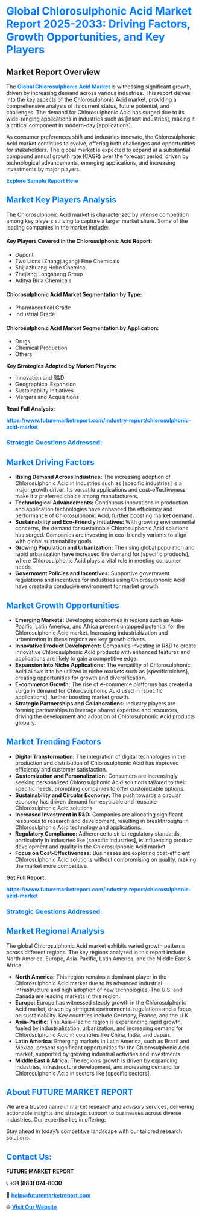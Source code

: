 <h1 style="color: #007BFF;">Global Chlorosulphonic Acid Market Report 2025-2033: Driving Factors, Growth Opportunities, and Key Players</h1>

<section id="overview">
<h2>Market Report Overview</h2>
<p>The <a href="https://www.futuremarketreport.com/industry-report/chlorosulphonic-acid-market" style="color: #007BFF; text-decoration: none;"><strong>Global Chlorosulphonic Acid Market</strong></a> is witnessing significant growth, driven by increasing demand across various industries. This report delves into the key aspects of the Chlorosulphonic Acid market, providing a comprehensive analysis of its current status, future potential, and challenges. The demand for Chlorosulphonic Acid has surged due to its wide-ranging applications in industries such as [insert industries], making it a critical component in modern-day [applications].</p>
<p>As consumer preferences shift and industries innovate, the Chlorosulphonic Acid market continues to evolve, offering both challenges and opportunities for stakeholders. The global market is expected to expand at a substantial compound annual growth rate (CAGR) over the forecast period, driven by technological advancements, emerging applications, and increasing investments by major players.</p>
</section>

<section id="overview">
<p><a href="https://www.futuremarketreport.com/request-sample/reportId=30046" style="color: #007BFF; text-decoration: none;"><strong>Explore Sample Report Here</strong></a></p>
</section>

<section id="key-players">
<h2 style="color: #007BFF;">Market Key Players Analysis</h2>
<p>The Chlorosulphonic Acid market is characterized by intense competition among key players striving to capture a larger market share. Some of the leading companies in the market include:</p>
<h4>Key Players Covered in the Chlorosulphonic Acid Report:</h4>
<ul><li>Dupont</li><li>Two Lions (Zhangjiagang) Fine Chemicals</li><li>Shijiazhuang Hehe Chemical</li><li>Zhejiang Longsheng Group</li><li>Aditya Birla Chemicals</li></ul>
<h4>Chlorosulphonic Acid Market Segmentation by Type:</h4>
<ul><li>Pharmaceutical Grade</li><li>Industrial Grade</li></ul>

<h4>Chlorosulphonic Acid Market Segmentation by Application:</h4>
<ul><li>Drugs</li><li>Chemical Production</li><li>Others</li></ul>
<p><strong>Key Strategies Adopted by Market Players:</strong></p>
<ul>
<li>Innovation and R&D</li>
<li>Geographical Expansion</li>
<li>Sustainability Initiatives</li>
<li>Mergers and Acquisitions</li>
</ul>
</section>

<section>
<p><strong>Read Full Analysis: </strong></p><a href="https://www.futuremarketreport.com/industry-report/chlorosulphonic-acid-market" style="color: #007BFF; text-decoration: none;"><strong>https://www.futuremarketreport.com/industry-report/chlorosulphonic-acid-market</strong></a>
<h3 style="color: #007BFF;">Strategic Questions Addressed:</h3>
</section>

<section id="driving-factors">
<h2 style="color: #007BFF;">Market Driving Factors</h2>
<ul>
<li><strong>Rising Demand Across Industries:</strong> The increasing adoption of Chlorosulphonic Acid in industries such as [specific industries] is a major growth driver. Its versatile applications and cost-effectiveness make it a preferred choice among manufacturers.</li>
<li><strong>Technological Advancements:</strong> Continuous innovations in production and application technologies have enhanced the efficiency and performance of Chlorosulphonic Acid, further boosting market demand.</li>
<li><strong>Sustainability and Eco-Friendly Initiatives:</strong> With growing environmental concerns, the demand for sustainable Chlorosulphonic Acid solutions has surged. Companies are investing in eco-friendly variants to align with global sustainability goals.</li>
<li><strong>Growing Population and Urbanization:</strong> The rising global population and rapid urbanization have increased the demand for [specific products], where Chlorosulphonic Acid plays a vital role in meeting consumer needs.</li>
<li><strong>Government Policies and Incentives:</strong> Supportive government regulations and incentives for industries using Chlorosulphonic Acid have created a conducive environment for market growth.</li>
</ul>
</section>

<section id="growth-opportunities">
<h2 style="color: #007BFF;">Market Growth Opportunities</h2>
<ul>
<li><strong>Emerging Markets:</strong> Developing economies in regions such as Asia-Pacific, Latin America, and Africa present untapped potential for the Chlorosulphonic Acid market. Increasing industrialization and urbanization in these regions are key growth drivers.</li>
<li><strong>Innovative Product Development:</strong> Companies investing in R&D to create innovative Chlorosulphonic Acid products with enhanced features and applications are likely to gain a competitive edge.</li>
<li><strong>Expansion into Niche Applications:</strong> The versatility of Chlorosulphonic Acid allows it to be utilized in niche markets such as [specific niches], creating opportunities for growth and diversification.</li>
<li><strong>E-commerce Growth:</strong> The rise of e-commerce platforms has created a surge in demand for Chlorosulphonic Acid used in [specific applications], further boosting market growth.</li>
<li><strong>Strategic Partnerships and Collaborations:</strong> Industry players are forming partnerships to leverage shared expertise and resources, driving the development and adoption of Chlorosulphonic Acid products globally.</li>
</ul>
</section>

<section id="trending-factors">
<h2 style="color: #007BFF;">Market Trending Factors</h2>
<ul>
<li><strong>Digital Transformation:</strong> The integration of digital technologies in the production and distribution of Chlorosulphonic Acid has improved efficiency and customer satisfaction.</li>
<li><strong>Customization and Personalization:</strong> Consumers are increasingly seeking personalized Chlorosulphonic Acid solutions tailored to their specific needs, prompting companies to offer customizable options.</li>
<li><strong>Sustainability and Circular Economy:</strong> The push towards a circular economy has driven demand for recyclable and reusable Chlorosulphonic Acid solutions.</li>
<li><strong>Increased Investment in R&D:</strong> Companies are allocating significant resources to research and development, resulting in breakthroughs in Chlorosulphonic Acid technology and applications.</li>
<li><strong>Regulatory Compliance:</strong> Adherence to strict regulatory standards, particularly in industries like [specific industries], is influencing product development and quality in the Chlorosulphonic Acid market.</li>
<li><strong>Focus on Cost-Effectiveness:</strong> Businesses are exploring cost-efficient Chlorosulphonic Acid solutions without compromising on quality, making the market more competitive.</li>
</ul>
</section>

<section>
<p><strong>Get Full Report: </strong></p><a href="https://www.futuremarketreport.com/industry-report/chlorosulphonic-acid-market" style="color: #007BFF; text-decoration: none;"><strong>https://www.futuremarketreport.com/industry-report/chlorosulphonic-acid-market</strong></a>
<h3 style="color: #007BFF;">Strategic Questions Addressed:</h3>
</section>


<section id="regional-analysis">
<h2 style="color: #007BFF;">Market Regional Analysis</h2>
<p>The global Chlorosulphonic Acid market exhibits varied growth patterns across different regions. The key regions analyzed in this report include North America, Europe, Asia-Pacific, Latin America, and the Middle East & Africa:</p>
<ul>
<li><strong>North America:</strong> This region remains a dominant player in the Chlorosulphonic Acid market due to its advanced industrial infrastructure and high adoption of new technologies. The U.S. and Canada are leading markets in this region.</li>
<li><strong>Europe:</strong> Europe has witnessed steady growth in the Chlorosulphonic Acid market, driven by stringent environmental regulations and a focus on sustainability. Key countries include Germany, France, and the U.K.</li>
<li><strong>Asia-Pacific:</strong> The Asia-Pacific region is experiencing rapid growth, fueled by industrialization, urbanization, and increasing demand for Chlorosulphonic Acid in countries like China, India, and Japan.</li>
<li><strong>Latin America:</strong> Emerging markets in Latin America, such as Brazil and Mexico, present significant opportunities for the Chlorosulphonic Acid market, supported by growing industrial activities and investments.</li>
<li><strong>Middle East & Africa:</strong> The region’s growth is driven by expanding industries, infrastructure development, and increasing demand for Chlorosulphonic Acid in sectors like [specific sectors].</li>
</ul>
</section>

<footer>
<h2 style="color: #007BFF;">About FUTURE MARKET REPORT</h2>
<p>We are a trusted name in market research and advisory services, delivering actionable insights and strategic support to businesses across diverse industries. Our expertise lies in offering:</p>

<p>Stay ahead in today’s competitive landscape with our tailored research solutions.</p>

<h2 style="color: #007BFF;">Contact Us:</h2>
<p><strong>FUTURE MARKET REPORT</strong></p>
<p>📞 <strong>+91 (883) 074-8030</strong></p>
<p>📧 <strong><a href="mailto:help@futuremarketreport.com" style="color: #007BFF;">help@futuremarketreport.com</a></strong></p>
<p>🌐 <strong><a href="https://www.futuremarketreport.com/" style="color: #007BFF;">Visit Our Website</a></strong></p>
</footer>